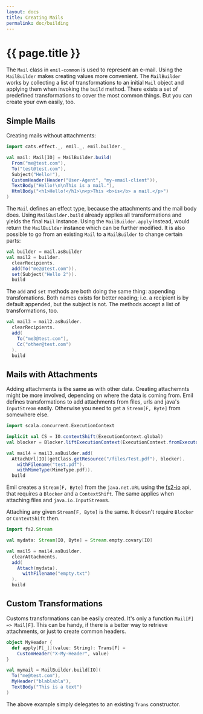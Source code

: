 ```yaml
---
layout: docs
title: Creating Mails
permalink: doc/building
---
```


# {{ page.title }}

The `Mail` class in `emil-common` is used to represent an
e-mail. Using the `MailBuilder` makes creating values more
convenient. The `MailBuilder` works by collecting a list of
transformations to an initial `Mail` object and applying them when
invoking the `build` method. There exists a set of predefined
transformations to cover the most common things. But you can create
your own easily, too.

## Simple Mails

Creating mails without attachments:

```scala mdoc
import cats.effect._, emil._, emil.builder._

val mail: Mail[IO] = MailBuilder.build(
  From("me@test.com"),
  To("test@test.com"),
  Subject("Hello!"),
  CustomHeader(Header("User-Agent", "my-email-client")),
  TextBody("Hello!\n\nThis is a mail."),
  HtmlBody("<h1>Hello!</h1>\n<p>This <b>is</b> a mail.</p>")
)
```

The `Mail` defines an effect type, because the attachments and the
mail body does. Using `MailBuilder.build` already applies all
transformations and yields the final `Mail` instance. Using the
`MailBuilder.apply` instead, would return the `MailBuilder` instance
which can be further modified. It is also possible to go from an
existing `Mail` to a `MailBuilder` to change certain parts:

```scala mdoc
val builder = mail.asBuilder
val mail2 = builder.
  clearRecipients.
  add(To("me2@test.com")).
  set(Subject("Hello 2")).
  build
```

The `add` and `set` methods are both doing the same thing: appending
transfomations. Both names exists for better reading; i.e. a recipient
is by default appended, but the subject is not. The methods accept a
list of transformations, too.

```scala mdoc
val mail3 = mail2.asBuilder.
  clearRecipients.
  add(
    To("me3@test.com"),
    Cc("other@test.com")
  ).
  build
```


## Mails with Attachments

Adding attachments is the same as with other data. Creating
attachemnts might be more involved, depending on where the data is
coming from. Emil defines transformations to add attachments from
files, urls and java's `InputStream` easily. Otherwise you need to get
a `Stream[F, Byte]` from somewhere else.

```scala mdoc
import scala.concurrent.ExecutionContext

implicit val CS = IO.contextShift(ExecutionContext.global)
val blocker = Blocker.liftExecutionContext(ExecutionContext.fromExecutorService(java.util.concurrent.Executors.newCachedThreadPool()))

val mail4 = mail3.asBuilder.add(
  AttachUrl[IO](getClass.getResource("/files/Test.pdf"), blocker).
    withFilename("test.pdf").
    withMimeType(MimeType.pdf)).
  build
```

Emil creates a `Stream[F, Byte]` from the `java.net.URL` using the
[fs2-io](https://github.com/functional-streams-for-scala/fs2/tree/master/io/src)
api, that requires a `Blocker` and a `ContextShift`. The same applies
when attaching files and `java.io.InputStream`s.

Attaching any given `Stream[F, Byte]` is the same. It doesn't require
`Blocker` or `ContextShift` then.

```scala mdoc
import fs2.Stream

val mydata: Stream[IO, Byte] = Stream.empty.covary[IO]

val mail5 = mail4.asBuilder.
  clearAttachments.
  add(
    Attach(mydata).
      withFilename("empty.txt")
  ).
  build
```


## Custom Transformations

Customs transformations can be easily created. It's only a function
`Mail[F] => Mail[F]`. This can be handy, if there is a better way to
retrieve attachments, or just to create common headers.

```scala mdoc
object MyHeader {
  def apply[F[_]](value: String): Trans[F] =
    CustomHeader("X-My-Header", value)
}

val mymail = MailBuilder.build[IO](
  To("me@test.com"),
  MyHeader("blablabla"),
  TextBody("This is a text")
)
```

The above example simply delegates to an existing `Trans` constructor.
